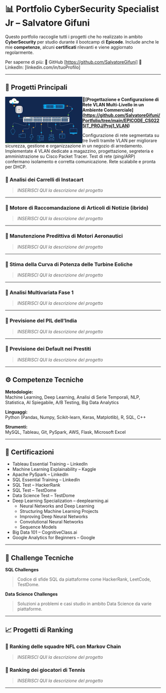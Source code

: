 # 📊 Portfolio CyberSecurity Specialist Jr – Salvatore Gifuni

Questo portfolio raccoglie tutti i progetti che ho realizzato in ambito **CyberSecurity** per studio durante il bootcamp di **Epicode**. Include anche le mie **competenze**, alcuni **certificati** rilevanti e viene aggiornato regolarmente.

Per saperne di più: 
🔗 GitHub [https://github.com/SalvatoreGifuni]
🔗 LinkedIn: [linkedin.com/in/tuoProfilo]  

---

## 📂 Progetti Principali

<img align="left" width="250" height="150" src="https://github.com/SalvatoreGifuni/Portfolio/blob/main/images/1.png?raw=true"> 🔸**[Progettazione e Configurazione di Rete VLAN Multi-Livello in un Ambiente Commerciale] (https://github.com/SalvatoreGifuni/Portfolio/tree/main/EPICODE_CS0225IT_PROJ/Proj1_VLAN)**

Configurazione di rete segmentata su tre livelli tramite VLAN per migliorare sicurezza, gestione e organizzazione in un negozio di arredamento. Implementate 4 VLAN dedicate a magazzino, progettazione, segreteria e amministrazione su Cisco Packet Tracer. Test di rete (ping/ARP) confermano isolamento e corretta comunicazione. Rete scalabile e pronta per DHCP.

### 🔸 Analisi dei Carrelli di Instacart
> _INSERISCI QUI la descrizione del progetto_

---

### 🔸 Motore di Raccomandazione di Articoli di Notizie (ibrido)
> _INSERISCI QUI la descrizione del progetto_

---

### 🔸 Manutenzione Predittiva di Motori Aeronautici
> _INSERISCI QUI la descrizione del progetto_

---

### 🔸 Stima della Curva di Potenza delle Turbine Eoliche
> _INSERISCI QUI la descrizione del progetto_

---

### 🔸 Analisi Multivariata Fase 1
> _INSERISCI QUI la descrizione del progetto_

---

### 🔸 Previsione del PIL dell’India
> _INSERISCI QUI la descrizione del progetto_

---

### 🔸 Previsione dei Default nei Prestiti
> _INSERISCI QUI la descrizione del progetto_

---

## ⚙️ Competenze Tecniche

**Metodologie:**  
Machine Learning, Deep Learning, Analisi di Serie Temporali, NLP, Statistica, AI Spiegabile, A/B Testing, Big Data Analytics

**Linguaggi:**  
Python (Pandas, Numpy, Scikit-learn, Keras, Matplotlib), R, SQL, C++

**Strumenti:**  
MySQL, Tableau, Git, PySpark, AWS, Flask, Microsoft Excel

---

## 📜 Certificazioni

- Tableau Essential Training – LinkedIn  
- Machine Learning Explainability – Kaggle  
- Apache PySpark – LinkedIn  
- SQL Essential Training – LinkedIn  
- SQL Test – HackerRank  
- SQL Test – TestDome  
- Data Science Test – TestDome  
- Deep Learning Specialization – deeplearning.ai  
  - Neural Networks and Deep Learning  
  - Structuring Machine Learning Projects  
  - Improving Deep Neural Networks  
  - Convolutional Neural Networks  
  - Sequence Models  
- Big Data 101 – CognitiveClass.ai  
- Google Analytics for Beginners – Google  

---

## 📌 Challenge Tecniche

**SQL Challenges**  
> Codice di sfide SQL da piattaforme come HackerRank, LeetCode, TestDome.

**Data Science Challenges**  
> Soluzioni a problemi e casi studio in ambito Data Science da varie piattaforme.

---

## 📈 Progetti di Ranking

### 🔸 Ranking delle squadre NFL con Markov Chain
> _INSERISCI QUI la descrizione del progetto_

### 🔸 Ranking dei giocatori di Tennis
> _INSERISCI QUI la descrizione del progetto_

---
